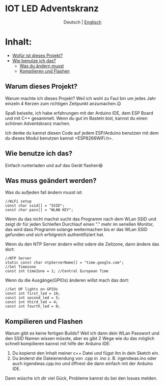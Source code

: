 # IOT LED Adventskranz

<p align="center">
  <span>Deutsch</span> |
  <a href="https://github.com/lucki1000/Advent_ESP/blob/main/readme.md">Englisch</a>
</p>

# Inhalt:
- [Wofür ist dieses Projekt?](#whatsthis)
- [Wie benutze ich das?](#howtouseit)
  - [Was du ändern musst](#changes)
  - [Kompilieren und Flashen](#compileandflash)

## Warum dieses Projekt?<a name="whatsthis"></a>

Warum machte ich dieses Projekt? Weil ich wohl zu Faul bin um jedes Jahr einzeln 4 Kerzen zum richtigen Zeitpunkt anzumachen.:wink:

Spaß beiseite, ich habe erfahrungen mit der Arduino IDE, dem ESP Board und mit C++ gesammelt. Wenn du gut im Basteln bist, kannst du einen schönen Adventskranz machen.

Ich denke du kannst diesen Code auf jedem ESP/Arduino benutzen mit dem du dieses Modul benutzen kannst <ESP8266WiFi.h>.

## Wie benutze ich das?<a name="howtouseit"></a>

Einfach runterladen und auf das Gerät flashen:laughing:

## Was muss geändert werden?<a name="changes"></a>

Was du aufjeden fall ändern musst ist:
```
//WiFi setup
const char ssid[] = "SSID";
const char pass[] = "WLAN KEY";
```
Wenn du das nicht machst sucht das Programm nach dem WLan SSID und zeigt dir für jeden Schleifen Durchlauf einen "." mehr im seriellen Monitor, das wird dass Programm solange weitermachen bis er das WLan SSID gefunden und sich erfolgreich authentifiziert hat.

Wenn du den NTP Server ändern willst odere die Zeitzone, dann ändere das dort:
```
//NTP Server
static const char ntpServerName[] = "time.google.com";
//Set Timezone
const int timeZone = 1; //Central European Time
```

Wenn du die Ausgänge(GPIOs) änderen willst mach das dort:
```
//Set UP lights on GPIOs
const int first_led = 16;
const int second_led = 5;
const int third_led = 4;
const int fourth_led = 0;
```

## Kompilieren und Flashen<a name="compileandflash"></a>

Warum gibt es keine fertigen Builds? Weil ich dann dein WLan Passwort und den SSID Namen wissen müsste, aber es gibt 2 Wege wie du das möglich schnell kompilieren kannst mit hilfe der Arduino IDE:

1. Du kopierst den Inhalt meiner c++ Datei und fügst ihn in dein Sketch ein.
2. Du änderst die Dateienendung von .cpp in .ino z. B. irgendwas.ino oder auch irgendwas.cpp.ino und öffnest die dann einfach mit der Arduino IDE.

Dann wüsche ich dir viel Gück, Probleme kannst du bei den Issues melden.
